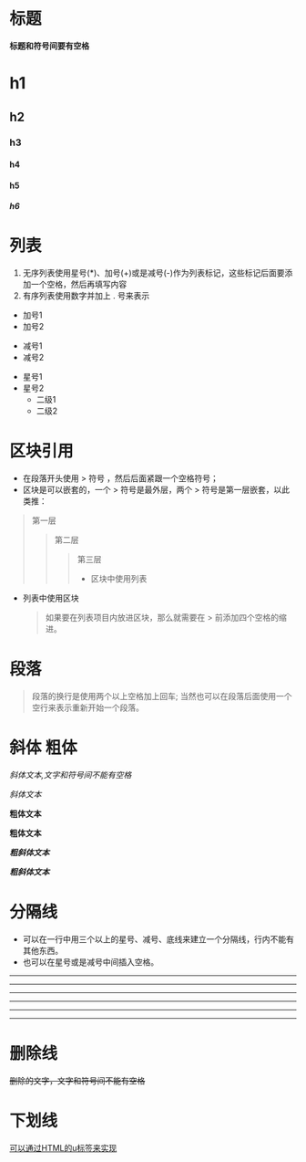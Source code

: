 # 标题
**标题和符号间要有空格**

# h1
## h2
### h3
#### h4
#### h5
##### h6  

# 列表
1. 无序列表使用星号(*)、加号(+)或是减号(-)作为列表标记，这些标记后面要添加一个空格，然后再填写内容
2. 有序列表使用数字并加上 . 号来表示


+ 加号1
+ 加号2
- 减号1
- 减号2
* 星号1
* 星号2
    + 二级1
    + 二级2

# 区块引用
- 在段落开头使用 > 符号 ，然后后面紧跟一个空格符号；
- 区块是可以嵌套的，一个 > 符号是最外层，两个 > 符号是第一层嵌套，以此类推：

> 第一层
>> 第二层
>>> 第三层
>>> - 区块中使用列表


- 列表中使用区块
    > 如果要在列表项目内放进区块，那么就需要在 > 前添加四个空格的缩进。



# 段落  
> 段落的换行是使用两个以上空格加上回车;
当然也可以在段落后面使用一个空行来表示重新开始一个段落。

# 斜体 粗体

*斜体文本,文字和符号间不能有空格*

_斜体文本_

**粗体文本**

__粗体文本__

***粗斜体文本***

___粗斜体文本___


# 分隔线  
- 可以在一行中用三个以上的星号、减号、底线来建立一个分隔线，行内不能有其他东西。
- 也可以在星号或是减号中间插入空格。

***

* * *

---

- - - 

___

_ _ _

# 删除线

~~删除的文字，文字和符号间不能有空格~~

# 下划线
<u>可以通过HTML的u标签来实现</u>

